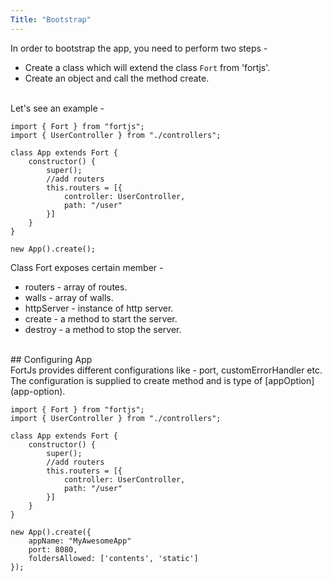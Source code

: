 ```yaml
---
Title: "Bootstrap"
---
```


In order to bootstrap the app, you need to perform two steps - 

* Create a class which will extend the class `Fort` from 'fortjs'.
* Create an object and call the method create.

<br>
Let's see an example - 

```
import { Fort } from "fortjs";
import { UserController } from "./controllers";

class App extends Fort {
    constructor() {
        super();
        //add routers
        this.routers = [{
            controller: UserController,
            path: "/user"
        }]
    }
}

new App().create();
```

Class Fort exposes certain member -

* routers - array of routes.
* walls - array of walls.
* httpServer - instance of http server.
* create - a method to start the server.
* destroy - a method to stop the server.

<br>
## Configuring App

<br>
FortJs provides different configurations like - port, customErrorHandler etc. The configuration is supplied to create method and is type of [appOption](app-option).

```
import { Fort } from "fortjs";
import { UserController } from "./controllers";

class App extends Fort {
    constructor() {
        super();
        //add routers
        this.routers = [{
            controller: UserController,
            path: "/user"
        }]
    }
}

new App().create({
    appName: "MyAwesomeApp"
    port: 8080,
    foldersAllowed: ['contents', 'static']
});
```

